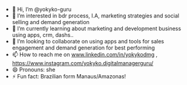 - 👋 Hi, I’m @yokyko-guru
- 👀 I’m interested in bdr process, I.A, marketing strategies and social selling and demand generation
- 🌱 I’m currently learning about marketing and development business using apps, crm, dashs..
- 💞️ I’m looking to collaborate on using apps and tools for sales engagement and demand generation for best performing
- 📫 How to reach me on  www.linkedin.com/in/yokykodmg , https://www.instagram.com/yokyko.digitalmanagerguru/
- 😄 Pronouns: she
- ⚡ Fun fact: Brazilian form Manaus/Amazonas!

<!---
yokyko-guru/yokyko-guru is a ✨ special ✨ repository because its `README.md` (this file) appears on your GitHub profile.
You can click the Preview link to take a look at your changes.
--->

